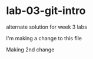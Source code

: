 # lab-03-git-intro
alternate solution for week 3 labs

I'm making a change to this file

Making 2nd change